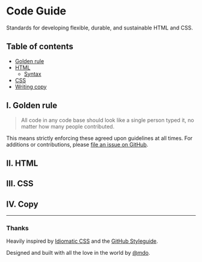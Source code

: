 # Code Guide
Standards for developing flexible, durable, and sustainable HTML and CSS.



## Table of contents

* [Golden rule](#golden-rule)
* [HTML](#html)
  * [Syntax](#html-syntax)
* [CSS](#css)
* [Writing copy](#copy)



## I. Golden rule

> All code in any code base should look like a single person typed it, no matter how many people contributed.

This means strictly enforcing these agreed upon guidelines at all times. For additions or contributions, please [file an issue on GitHub](https://github.com/markdotto/code-guide).



## II. HTML



## III. CSS



## IV. Copy



-----



### Thanks

Heavily inspired by [Idiomatic CSS](https://github.com/necolas/idiomatic-css) and the [GitHub Styleguide](http://github.com/styleguide).

Designed and built with all the love in the world by [@mdo](http://twitter.com/mdo).
